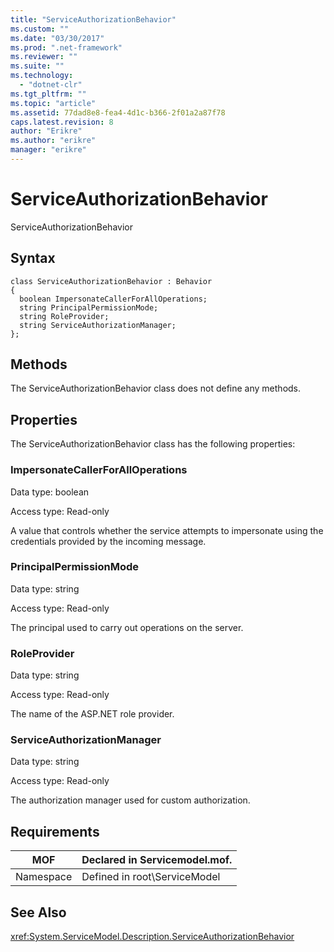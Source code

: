 ```yaml
---
title: "ServiceAuthorizationBehavior"
ms.custom: ""
ms.date: "03/30/2017"
ms.prod: ".net-framework"
ms.reviewer: ""
ms.suite: ""
ms.technology: 
  - "dotnet-clr"
ms.tgt_pltfrm: ""
ms.topic: "article"
ms.assetid: 77dad8e8-fea4-4d1c-b366-2f01a2a87f78
caps.latest.revision: 8
author: "Erikre"
ms.author: "erikre"
manager: "erikre"
---
```

# ServiceAuthorizationBehavior
ServiceAuthorizationBehavior  
  
## Syntax  
  
```  
class ServiceAuthorizationBehavior : Behavior  
{  
  boolean ImpersonateCallerForAllOperations;  
  string PrincipalPermissionMode;  
  string RoleProvider;  
  string ServiceAuthorizationManager;  
};  
```  
  
## Methods  
 The ServiceAuthorizationBehavior class does not define any methods.  
  
## Properties  
 The ServiceAuthorizationBehavior class has the following properties:  
  
### ImpersonateCallerForAllOperations  
 Data type: boolean  
  
 Access type: Read-only  
  
 A value that controls whether the service attempts to impersonate using the credentials provided by the incoming message.  
  
### PrincipalPermissionMode  
 Data type: string  
  
 Access type: Read-only  
  
 The principal used to carry out operations on the server.  
  
### RoleProvider  
 Data type: string  
  
 Access type: Read-only  
  
 The name of the ASP.NET role provider.  
  
### ServiceAuthorizationManager  
 Data type: string  
  
 Access type: Read-only  
  
 The authorization manager used for custom authorization.  
  
## Requirements  
  
|MOF|Declared in Servicemodel.mof.|  
|---------|-----------------------------------|  
|Namespace|Defined in root\ServiceModel|  
  
## See Also  
 <xref:System.ServiceModel.Description.ServiceAuthorizationBehavior>
